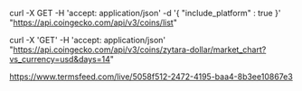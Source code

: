 curl -X GET  -H 'accept: application/json' -d '{
"include_platform" : true
}' "https://api.coingecko.com/api/v3/coins/list"

curl -X 'GET' -H 'accept: application/json' "https://api.coingecko.com/api/v3/coins/zytara-dollar/market_chart?vs_currency=usd&days=14"

https://www.termsfeed.com/live/5058f512-2472-4195-baa4-8b3ee10867e3
